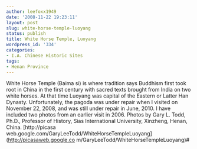 ```yaml
---
author: leefoxx1949
date: '2008-11-22 19:23:11'
layout: post
slug: white-horse-temple-luoyang
status: publish
title: White Horse Temple, Luoyang
wordpress_id: '334'
categories:
- I.A. Chinese Historic Sites
tags:
- Henan Province
---
```


White Horse Temple (Baima si) is where tradition says Buddhism first took root
in China in the first century with sacred texts brought from India on two
white horses. At that time Luoyang was capital of the Eastern or Latter Han
Dynasty. Unfortunately, the pagoda was under repair when I visited on November
22, 2008, and was still under repair in June, 2010. I have included two photos
from an earlier visit in 2006. Photos by Gary L. Todd, Ph.D., Professor of
History, Sias International University, Xinzheng, Henan, China. [http://picasa
web.google.com/GaryLeeTodd/WhiteHorseTempleLuoyang](http://picasaweb.google.co
m/GaryLeeTodd/WhiteHorseTempleLuoyang)#

